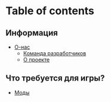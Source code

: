 # Table of contents

## Информация

* [О-нас](README.md)
  * [Команда разработчиков](informaciya/o-nas/komanda-razrabotchikov.md)
  * [О проекте](informaciya/o-nas/o-proekte.md)

## Что требуется для игры?

* [Моды](chto-trebuetsya-dlya-igry/mody.md)
